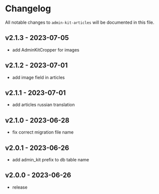 # Changelog

All notable changes to `admin-kit-articles` will be documented in this file.

## v2.1.3 - 2023-07-05

- add AdminKitCropper for images

## v2.1.2 - 2023-07-01

- add image field in articles

## v2.1.1 - 2023-07-01

- add articles russian translation

## v2.1.0 - 2023-06-28

- fix correct migration file name

## v2.0.1 - 2023-06-26

- add admin_kit prefix to db table name

## v2.0.0 - 2023-06-26

- release
